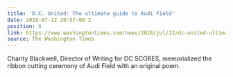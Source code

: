 ```yaml
---
title: 'D.C. United: The ultimate guide to Audi Field'
date: 2018-07-12 20:57:00 Z
position: 6
link: https://www.washingtontimes.com/news/2018/jul/12/dc-united-ultimate-guide-audi-field/
source: The Washington Times
---
```


Charity Blackwell, Director of Writing for DC SCORES, memorialized the ribbon cutting ceremony of Audi Field with an original poem.